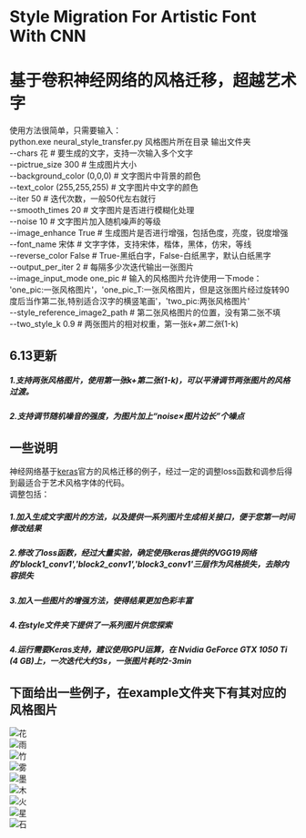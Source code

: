 # Style Migration For Artistic Font With CNN
基于卷积神经网络的风格迁移，超越艺术字
===
使用方法很简单，只需要输入：<br>
python.exe neural_style_transfer.py 风格图片所在目录  输出文件夹 
<br>  --chars 花  # 要生成的文字，支持一次输入多个文字
<br>  --pictrue_size 300  # 生成图片大小
<br>  --background_color (0,0,0)   # 文字图片中背景的颜色
<br>  --text_color (255,255,255)   # 文字图片中文字的颜色
<br>  --iter 50   # 迭代次数，一般50代左右就行
<br>  --smooth_times 20   # 文字图片是否进行模糊化处理
<br>  --noise 10   # 文字图片加入随机噪声的等级
<br>  --image_enhance True    # 生成图片是否进行增强，包括色度，亮度，锐度增强
<br>  --font_name  宋体  # 文字字体，支持宋体，楷体，黑体，仿宋，等线
<br>  --reverse_color False  # True-黑纸白字，False-白纸黑字，默认白纸黑字
<br>  --output_per_iter 2  # 每隔多少次迭代输出一张图片
<br>  --image_input_mode  one_pic  # 输入的风格图片允许使用一下mode： 'one_pic:一张风格图片'，'one_pic_T:一张风格图片，但是这张图片经过旋转90度后当作第二张,特别适合汉字的横竖笔画'，'two_pic:两张风格图片'
<br>  --style_reference_image2_path  # 第二张风格图片的位置，没有第二张不填
<br>  --two_style_k 0.9  # 两张图片的相对权重，第一张*k+第二张*(1-k)

## 6.13更新
##### 1.支持两张风格图片，使用第一张*k+第二张*(1-k)，可以平滑调节两张图片的风格过渡。
##### 2.支持调节随机噪音的强度，为图片加上“noise×图片边长”个噪点


## 一些说明
神经网络基于[keras](https://github.com/keras-team/keras/blob/master/examples/neural_style_transfer.py)官方的风格迁移的例子，经过一定的调整loss函数和调参后得到最适合于艺术风格字体的代码。<br>
调整包括：<br>
##### 1.加入生成文字图片的方法，以及提供一系列图片生成相关接口，便于您第一时间修改结果
##### 2.修改了loss函数，经过大量实验，确定使用keras提供的VGG19网络的'block1_conv1','block2_conv1','block3_conv1'三层作为风格损失，去除内容损失
##### 3.加入一些图片的增强方法，使得结果更加色彩丰富
##### 4.在style文件夹下提供了一系列图片供您探索
##### 4.运行需要Keras支持，建议使用GPU运算，在	Nvidia GeForce GTX 1050 Ti (4 GB)上，一次迭代大约3s，一张图片耗时2-3min

	
## 下面给出一些例子，在example文件夹下有其对应的风格图片
![花](https://github.com/yuweiming70/Style_Migration_For_Artistic_Font_With_CNN/blob/master/example/%E8%8A%B1_%E4%BB%A3%E6%95%B0_49.png)  
![雨](https://github.com/yuweiming70/Style_Migration_For_Artistic_Font_With_CNN/blob/master/example/%E9%9B%A8_%E4%BB%A3%E6%95%B0_49.png)  
![竹](https://github.com/yuweiming70/Style_Migration_For_Artistic_Font_With_CNN/blob/master/example/%E7%AB%B9_%E4%BB%A3%E6%95%B0_49.png)  
![雾](https://github.com/yuweiming70/Style_Migration_For_Artistic_Font_With_CNN/blob/master/example/%E9%9B%BE_%E4%BB%A3%E6%95%B0_49.png)  
![墨](https://github.com/yuweiming70/Style_Migration_For_Artistic_Font_With_CNN/blob/master/example/%E5%A2%A8_%E4%BB%A3%E6%95%B0_49.png)  
![木](https://github.com/yuweiming70/Style_Migration_For_Artistic_Font_With_CNN/blob/master/example/%E6%9C%A8_%E4%BB%A3%E6%95%B0_49.png)  
![火](https://github.com/yuweiming70/Style_Migration_For_Artistic_Font_With_CNN/blob/master/example/%E7%81%AB_%E4%BB%A3%E6%95%B0_49.png)  
![星](https://github.com/yuweiming70/Style_Migration_For_Artistic_Font_With_CNN/blob/master/example/%E6%98%9F_%E4%BB%A3%E6%95%B0_49.png)  
![石](https://github.com/yuweiming70/Style_Migration_For_Artistic_Font_With_CNN/blob/master/example/%E7%9F%B3_%E4%BB%A3%E6%95%B0_150.png)  

